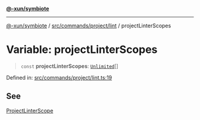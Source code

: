 [**@-xun/symbiote**](../../../../../README.md)

***

[@-xun/symbiote](../../../../../README.md) / [src/commands/project/lint](../README.md) / projectLinterScopes

# Variable: projectLinterScopes

> `const` **projectLinterScopes**: [`Unlimited`](../../../../configure/enumerations/UnlimitedGlobalScope.md#unlimited)[]

Defined in: [src/commands/project/lint.ts:19](https://github.com/Xunnamius/symbiote/blob/4f71380506e8b2505a907d817794b6730bca4f95/src/commands/project/lint.ts#L19)

## See

[ProjectLinterScope](../../../../configure/enumerations/UnlimitedGlobalScope.md)
